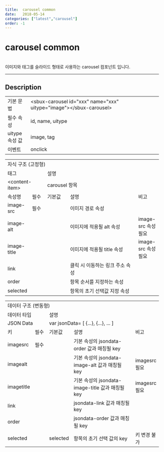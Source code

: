 ```yaml
---
title:  carousel common
date:   2018-05-14
categories: ["latest","carousel"]
order: -1
---
```


carousel common
===

<br>
이미지와 태그를 슬라이드 형태로 사용하는 carousel 컴포넌트 입니다.

---

## Description

<table style="width:100%">
    <colgroup>
        <col width="15%"/>
        <col width="35%"/>
        <col width="15%"/>
        <col width="35%"/>
    </colgroup>
    <tr>
        <td class="tdTitle tdBg">기본 문법</td>
        <td colspan="3">&lt;sbux-carousel id="xxx" name="xxx" uitype="image"&gt;&lt;/sbux-carousel&gt;</td>
    </tr>
    <tr>
        <td class="tdTitle tdBg">필수 속성</td>
        <td colspan="3">id, name, uitype</td>
    </tr>
    <tr>
        <td class="tdTitle tdBg">uitype 속성 값</td>
        <td colspan="3">image, tag</td>
    </tr>
    <tr>
        <td class="tdTitle tdBg">이벤트</td>
        <td colspan="3">onclick</td>
    </tr>
</table>

<table style="width:100%">
    <colgroup>
        <col width="15%"/>
        <col width="10%"/>
        <col width="15%"/>
        <col width="45%"/>
        <col width="15%"/>
    </colgroup>
    <tr>
        <td class="tdTitle tdBg tdCenter" colspan="5">자식 구조 (고정형)</td>
    </tr>
    <tr>
        <td class="tdTitle tdBg tdCenter" colspan="2">태그</td>
        <td class="tdTitle tdBg tdCenter" colspan="3">설명</td>
    </tr>
    <tr>
        <td class="tdCenter" colspan="2">&lt;content-item&gt;</td>
        <td class="tdCenter" colspan="3">carousel 항목</td>
    </tr>
    <tr>
        <td class="tdTitle tdBg tdCenter">속성명</td>
        <td class="tdTitle tdBg tdCenter">필수</td>
        <td class="tdTitle tdBg tdCenter">기본값</td>
        <td class="tdTitle tdBg tdCenter">설명</td>
        <td class="tdTitle tdBg tdCenter">비고</td>
    </tr>
    <tr>
        <td>image-src</td>
        <td class="tdCenter">필수</td>
        <td></td>
        <td>이미지 경로 속성</td>
        <td class="tdCenter"></td>
    </tr>
    <tr>
        <td>image-alt</td>
        <td class="tdCenter"></td>
        <td></td>
        <td>이미지에 적용될 alt 속성</td>
        <td class="tdCenter">image-src 속성 필요</td>
    </tr>
    <tr>
        <td>image-title</td>
        <td class="tdCenter"></td>
        <td></td>
        <td>이미지에 적용될 title 속성</td>
        <td class="tdCenter">image-src 속성 필요</td>
    </tr>
    <tr>
        <td>link</td>
        <td class="tdCenter"></td>
        <td></td>
        <td>클릭 시 이동하는 링크 주소 속성</td>
        <td class="tdCenter"></td>
    </tr>
    <tr>
        <td>order</td>
        <td class="tdCenter"></td>
        <td></td>
        <td>항목 순서를 지정하는 속성</td>
        <td class="tdCenter"></td>
    </tr>
    <tr>
        <td>selected</td>
        <td class="tdCenter"></td>
        <td></td>
        <td>항목의 초기 선택값 지정 속성</td>
        <td class="tdCenter"></td>
    </tr>
</table>

<table style="width:100%">
    <colgroup>
        <col width="15%"/>
        <col width="10%"/>
        <col width="15%"/>
        <col width="45%"/>
        <col width="15%"/>
    </colgroup>
    <tr>
        <td class="tdTitle tdBg tdCenter" colspan="5">데이터 구조 (변동형)</td>
    </tr>
    <tr>
        <td class="tdTitle tdBg tdCenter" colspan="2">데이터 타입</td>
        <td class="tdTitle tdBg tdCenter" colspan="3">설명</td>
    </tr>
    <tr>
        <td class="tdCenter" colspan="2">JSON Data</td>
        <td class="tdCenter" colspan="3">var jsonData= [ {...}, {...}, ... ]</td>
    </tr>
    <tr>
        <td class="tdTitle tdBg tdCenter">키</td>
        <td class="tdTitle tdBg tdCenter">필수</td>
        <td class="tdTitle tdBg tdCenter">기본값</td>
        <td class="tdTitle tdBg tdCenter">설명</td>
        <td class="tdTitle tdBg tdCenter">비고</td>
    </tr>
    <tr>
        <td>imagesrc</td>
        <td class="tdCenter">필수</td>
        <td></td>
        <td>기본 속성의 jsondata-order 값과 매칭될 key</td>
        <td class="tdCenter"></td>
    </tr>
    <tr>
        <td>imagealt</td>
        <td class="tdCenter"></td>
        <td></td>
        <td>기본 속성의 jsondata-image-alt 값과 매칭될 key</td>
        <td class="tdCenter">imagesrc 필요</td>
    </tr>
    <tr>
        <td>imagetitle</td>
        <td class="tdCenter"></td>
        <td></td>
        <td>기본 속성의 jsondata-image-title 값과 매칭될 key</td>
        <td class="tdCenter">imagesrc 필요</td>
    </tr>
    <tr>
        <td>link</td>
        <td class="tdCenter"></td>
        <td></td>
        <td>jsondata-link 값과 매칭될 key</td>
        <td class="tdCenter"></td>
    </tr>
    <tr>
        <td>order</td>
        <td class="tdCenter"></td>
        <td></td>
        <td>jsondata-order 값과 매칭될 key</td>
        <td class="tdCenter"></td>
    </tr>
    <tr>
        <td>selected</td>
        <td class="tdCenter"></td>
        <td>selected</td>
        <td>항목의 초기 선택 값의 key</td>
        <td class="tdCenter">키 변경 불가</td>
    </tr>
</table>